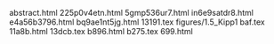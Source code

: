 abstract.html
225p0v4etn.html
5gmp536ur7.html
in6e9satdr8.html
e4a56b3796.html
bq9ae1nt5jg.html
13191.tex
figures/1.5_Kipp1
baf.tex
11a8b.html
13dcb.tex
b896.html
b275.tex
699.html